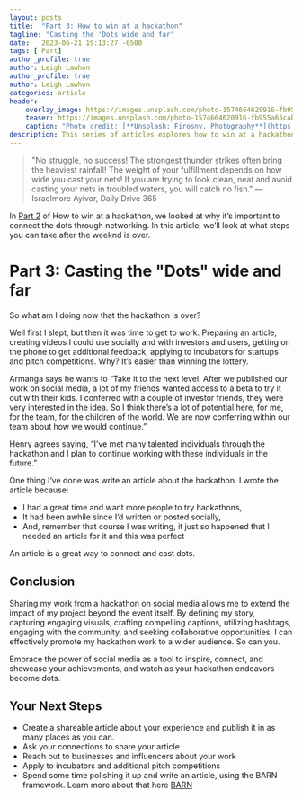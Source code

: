 ```yaml
---
layout: posts
title:  "Part 3: How to win at a hackathon"
tagline: "Casting the 'Dots'wide and far"
date:   2023-06-21 19:13:27 -0500
tags: [ Part]
author_profile: true
author: Leigh Lawhon
author_profile: true
author: Leigh Lawhon
categories: article
header:
    overlay_image: https://images.unsplash.com/photo-1574664620916-fb955a65cab3
    teaser: https://images.unsplash.com/photo-1574664620916-fb955a65cab3
    caption: "Photo credit: [**Unsplash: Firosnv. Photography**](https://unsplash.com/@firosnv)"
description: This series of articles explores how to win at a hackathon even if you don't win the hackathon itself. The third post explores how to build on your momentum and push your hackathon ideas out into the world.
---
```


>"No struggle, no success! The strongest thunder strikes often bring the heaviest rainfall! The weight of your fulfillment depends on how wide you cast your nets! If you are trying to look clean, neat and avoid casting your nets in troubled waters, you will catch no fish." 
― Israelmore Ayivor, Daily Drive 365

In [Part 2]({{base_url}}/article/2023/06/22/how-to-win-at-a-hackathon-2.html) of How to win at a hackathon, we looked at why it’s important to connect the dots through networking. In this article, we’ll look at what steps you can take after the weeknd is over.

# Part 3: Casting the "Dots" wide and far
So what am I doing now that the hackathon is over? 

Well first I slept, but then it was time to get to work. Preparing an article, creating videos I could use socially and with investors and users, getting on the phone to get additional feedback, applying to incubators for startups and pitch competitions. Why? It’s easier than winning the lottery. 

Armanga says he wants to “Take it to the next level. After we published our work on social media, a lot of my friends wanted access to a beta to try it out with their kids. I conferred with a couple of investor friends, they were very interested in the idea. So I think there’s a lot of potential here, for me, for the team, for the children of the world. We are now conferring within our team about how we would continue.”

Henry agrees saying, “I’ve met many talented individuals through the hackathon and I plan to continue working with these individuals in the future.”

One thing I‘ve done  was write an article about the hackathon. I wrote the article because: 
* I had a great time and want more people to try hackathons,
* It had been awhile since I’d written or posted socially,
* And, remember that course I was writing, it just so happened that I needed an article for it and this was perfect

An article is a great way to connect and cast dots.

## Conclusion
Sharing my work from a hackathon on social media allows me to extend the impact of my  project beyond the event itself. By defining my story, capturing engaging visuals, crafting compelling captions, utilizing hashtags, engaging with the community, and seeking collaborative opportunities, I can effectively promote my hackathon work to a wider audience. So can you.  

Embrace the power of social media as a tool to inspire, connect, and showcase your achievements, and watch as your hackathon endeavors become dots.

## Your Next Steps
* Create a shareable article about your experience and publish it in as many places as you can.
* Ask your connections to share your article
* Reach out to businesses and influencers about your work
* Apply to incubators and additional pitch competitions
* Spend some time polishing it up and write an article, using the BARN framework. Learn more about that here [BARN]({{base_url}}/article/2023/07/14/BARN.html)


